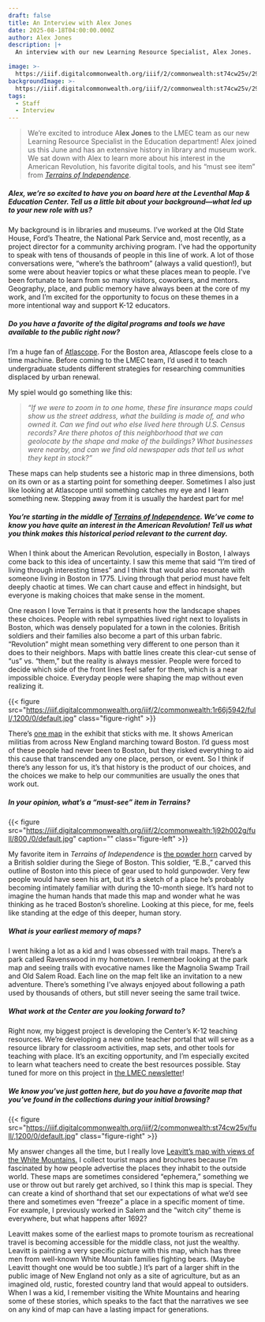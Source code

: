 ```yaml
---
draft: false
title: An Interview with Alex Jones
date: 2025-08-18T04:00:00.000Z
author: Alex Jones
description: |+
  An interview with our new Learning Resource Specialist, Alex Jones.

image: >-
  https://iiif.digitalcommonwealth.org/iiif/2/commonwealth:st74cw25v/293,1908,10040,3948/1800,/0/default.jpg
backgroundImage: >-
  https://iiif.digitalcommonwealth.org/iiif/2/commonwealth:st74cw25v/293,1908,10040,3948/1800,/0/default.jpg
tags:
  - Staff
  - Interview
---
```


> We’re excited to introduce A**lex Jones** to the LMEC team as our new Learning Resource Specialist in the Education department! Alex joined us this June and has an extensive history in library and museum work. We sat down with Alex to learn more about his interest in the American Revolution, his favorite digital tools, and his “must see item” from *[Terrains of Independence](https://www.leventhalmap.org/digital-exhibitions/terrains-of-independence/)*.

##### ***Alex, we’re so excited to have you on board here at the Leventhal Map & Education Center. Tell us a little bit about your background—what led up to your new role with us?***

My background is in libraries and museums. I’ve worked at the Old State House, Ford’s Theatre, the National Park Service and, most recently, as a project director for a community archiving program. I’ve had the opportunity to speak with tens of thousands of people in this line of work. A lot of those conversations were, “where’s the bathroom” (always a valid question!), but some were about heavier topics or what these places mean to people. I’ve been fortunate to learn from so many visitors, coworkers, and mentors. Geography, place, and public memory have always been at the core of my work, and I’m excited for the opportunity to focus on these themes in a more intentional way and support K-12 educators.

##### ***Do you have a favorite of the digital programs and tools we have available to the public right now?***

I’m a huge fan of [Atlascope](https://www.atlascope.org/). For the Boston area, Atlascope feels close to a time machine. Before coming to the LMEC team, I’d used it to teach undergraduate students different strategies for researching communities displaced by urban renewal.

My spiel would go something like this:

> *“If we were to zoom in to one home, these fire insurance maps could show us the street address, what the building is made of, and who owned it. Can we find out who else lived here through U.S. Census records? Are there photos of this neighborhood that we can geolocate by the shape and make of the buildings? What businesses were nearby, and can we find old newspaper ads that tell us what they kept in stock?”*

These maps can help students see a historic map in three dimensions, both on its own or as a starting point for something deeper. Sometimes I also just like looking at Atlascope until something catches my eye and I learn something new. Stepping away from it is usually the hardest part for me!

##### ***You’re starting in the middle of [Terrains of Independence](https://www.leventhalmap.org/digital-exhibitions/terrains-of-independence/). We’ve come to know you have quite an interest in the American Revolution! Tell us what you think makes this historical period relevant to the current day.***

When I think about the American Revolution, especially in Boston, I always come back to this idea of uncertainty. I saw this meme that said “I’m tired of living through interesting times” and I think that would also resonate with someone living in Boston in 1775. Living through that period must have felt deeply chaotic at times. We can chart cause and effect in hindsight, but everyone is making choices that make sense in the moment.

One reason I love Terrains is that it presents how the landscape shapes these choices. People with rebel sympathies lived right next to loyalists in Boston, which was densely populated for a town in the colonies. British soldiers and their families also become a part of this urban fabric. “Revolution” might mean something very different to one person than it does to their neighbors. Maps with battle lines create this clear-cut sense of “us” vs. “them,” but the reality is always messier. People were forced to decide which side of the front lines feel safer for them, which is a near impossible choice. Everyday people were shaping the map without even realizing it.

{{< figure src="https://iiif.digitalcommonwealth.org/iiif/2/commonwealth:1r66j5942/full/,1200/0/default.jpg" class="figure-right" >}}

There’s [one map](https://www.leventhalmap.org/digital-exhibitions/terrains-of-independence/city/the-seat-of-war/) in the exhibit that sticks with me. It shows American militias from across New England marching toward Boston. I’d guess most of these people had never been to Boston, but they risked everything to aid this cause that transcended any one place, person, or event. So I think if there’s any lesson for us, it’s that history is the product of our choices, and the choices we make to help our communities are usually the ones that work out.

##### ***In your opinion, what’s a “must-see” item in Terrains?***

{{< figure src="https://iiif.digitalcommonwealth.org/iiif/2/commonwealth:1j92h002g/full/800,/0/default.jpg" caption="" class="figure-left" >}}

My favorite item in *Terrains of Independence* is [the powder horn](https://www.argomaps.org/maps/commonwealth:q524n340p/) carved by a British soldier during the Siege of Boston. This soldier, “E.B.,” carved this outline of Boston into this piece of gear used to hold gunpowder. Very few people would have seen his art, but it’s a sketch of a place he’s probably becoming intimately familiar with during the 10-month siege. It’s hard not to imagine the human hands that made this map and wonder what he was thinking as he traced Boston’s shoreline. Looking at this piece, for me, feels like standing at the edge of this deeper, human story.

##### ***What is your earliest memory of maps?***

I went hiking a lot as a kid and I was obsessed with trail maps. There’s a park called Ravenswood in my hometown. I remember looking at the park map and seeing trails with evocative names like the Magnolia Swamp Trail and Old Salem Road. Each line on the map felt like an invitation to a new adventure. There’s something I’ve always enjoyed about following a path used by thousands of others, but still never seeing the same trail twice.

##### What work at the Center are you looking forward to?

Right now, my biggest project is developing the Center’s K-12 teaching resources. We’re developing a new online teacher portal that will serve as a resource library for classroom activities, map sets, and other tools for teaching with place. It’s an exciting opportunity, and I’m especially excited to learn what teachers need to create the best resources possible. Stay tuned for more on this project in [the LMEC newsletter](https://www.leventhalmap.org/subscribe/)!

##### ***We know you’ve just gotten here, but do you have a favorite map that you’ve found in the collections during your initial browsing?***

{{< figure src="https://iiif.digitalcommonwealth.org/iiif/2/commonwealth:st74cw25v/full/,1200/0/default.jpg" class="figure-right" >}}

My answer changes all the time, but I really love [Leavitt’s map with views of the White Mountains.](https://collections.leventhalmap.org/search/commonwealth:st74cw24k) I collect tourist maps and brochures because I’m fascinated by how people advertise the places they inhabit to the outside world. These maps are sometimes considered “ephemera,” something we use or throw out but rarely get archived, so I think this map is special. They can create a kind of shorthand that set our expectations of what we’d see there and sometimes even “freeze” a place in a specific moment of time. For example, I previously worked in Salem and the “witch city” theme is everywhere, but what happens after 1692?

Leavitt makes some of the earliest maps to promote tourism as recreational travel is becoming accessible for the middle class, not just the wealthy. Leavitt is painting a very specific picture with this map, which has three men from well-known White Mountain families fighting bears. (Maybe Leavitt thought one would be too subtle.) It’s part of a larger shift in the public image of New England not only as a site of agriculture, but as an imagined old, rustic, forested country land that would appeal to outsiders. When I was a kid, I remember visiting the White Mountains and hearing some of these stories, which speaks to the fact that the narratives we see on any kind of map can have a lasting impact for generations.
